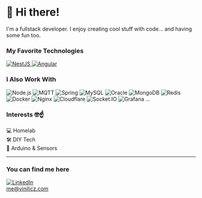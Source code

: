 # 👋 Hi there!

I'm a fullstack developer. I enjoy creating cool stuff with code... and having some fun too.

### My Favorite Technologies
<div align="left">
  <a href="https://nestjs.com" target="_blank">
    <img src="https://skillicons.dev/icons?i=nestjs" alt="NestJS" />
  </a>
  <a href="https://angular.io" target="_blank">
    <img src="https://skillicons.dev/icons?i=angular" alt="Angular" />
  </a>
</div>
<!-- <div align="left">
  <img src="https://skillicons.dev/icons?i=nestjs,angular"/>
</div> -->

### I Also Work With
![Node.js](https://img.shields.io/badge/-Node.js-339933?style=flat&logo=node.js&logoColor=white)
![MQTT](https://img.shields.io/badge/-MQTT-660066?style=flat&logo=data:image/svg+xml;base64,...&logoColor=white)
![Spring](https://img.shields.io/badge/-Spring-6DB33F?style=flat&logo=spring&logoColor=white)
![MySQL](https://img.shields.io/badge/-MySQL-4479A1?style=flat&logo=mysql&logoColor=white)
![Oracle](https://img.shields.io/badge/-Oracle-F80000?style=flat&logo=oracle&logoColor=white)
![MongoDB](https://img.shields.io/badge/-MongoDB-47A248?style=flat&logo=mongodb&logoColor=white)
![Redis](https://img.shields.io/badge/-Redis-DC382D?style=flat&logo=redis&logoColor=white)
![Docker](https://img.shields.io/badge/-Docker-2496ED?style=flat&logo=docker&logoColor=white)
![Nginx](https://img.shields.io/badge/-Nginx-009639?style=flat&logo=nginx&logoColor=white)
![Cloudflare](https://img.shields.io/badge/-Cloudflare-F38020?style=flat&logo=cloudflare&logoColor=white)
![Socket.IO](https://img.shields.io/badge/-Socket.IO-010101?style=flat&logo=socketdotio&logoColor=white)
![Grafana](https://img.shields.io/badge/-Grafana-F46800?style=flat&logo=grafana&logoColor=white)
...


### Interests 🤓☝️
💻 Homelab  
🛠️ DIY Tech  
🌱 Arduino & Sensors

---

### You can find me here
[![LinkedIn](https://img.shields.io/badge/LinkedIn-blue?style=flat&logo=linkedin&logoColor=white)](https://www.linkedin.com/in/vinicius-licz)  
[me@vinilicz.com](mailto:me@vinilicz.com)
